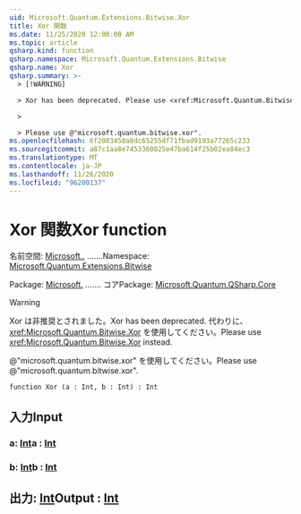 ```yaml
---
uid: Microsoft.Quantum.Extensions.Bitwise.Xor
title: Xor 関数
ms.date: 11/25/2020 12:00:00 AM
ms.topic: article
qsharp.kind: function
qsharp.namespace: Microsoft.Quantum.Extensions.Bitwise
qsharp.name: Xor
qsharp.summary: >-
  > [!WARNING]

  > Xor has been deprecated. Please use <xref:Microsoft.Quantum.Bitwise.Xor> instead.

  >

  > Please use @"microsoft.quantum.bitwise.xor".
ms.openlocfilehash: 6f2083458a8dc65255df71fbad9193a77265c233
ms.sourcegitcommit: a87c1aa8e7453360025e47ba614f25b02ea84ec3
ms.translationtype: MT
ms.contentlocale: ja-JP
ms.lasthandoff: 11/26/2020
ms.locfileid: "96200137"
---
```

# <a name="xor-function"></a><span data-ttu-id="27ea3-102">Xor 関数</span><span class="sxs-lookup"><span data-stu-id="27ea3-102">Xor function</span></span>

<span data-ttu-id="27ea3-103">名前空間: [Microsoft..](xref:Microsoft.Quantum.Extensions.Bitwise) .......</span><span class="sxs-lookup"><span data-stu-id="27ea3-103">Namespace: [Microsoft.Quantum.Extensions.Bitwise](xref:Microsoft.Quantum.Extensions.Bitwise)</span></span>

<span data-ttu-id="27ea3-104">Package: [Microsoft.](https://nuget.org/packages/Microsoft.Quantum.QSharp.Core) ....... コア</span><span class="sxs-lookup"><span data-stu-id="27ea3-104">Package: [Microsoft.Quantum.QSharp.Core](https://nuget.org/packages/Microsoft.Quantum.QSharp.Core)</span></span>


> [!WARNING]
> <span data-ttu-id="27ea3-105">Xor は非推奨とされました。</span><span class="sxs-lookup"><span data-stu-id="27ea3-105">Xor has been deprecated.</span></span> <span data-ttu-id="27ea3-106">代わりに、<xref:Microsoft.Quantum.Bitwise.Xor> を使用してください。</span><span class="sxs-lookup"><span data-stu-id="27ea3-106">Please use <xref:Microsoft.Quantum.Bitwise.Xor> instead.</span></span>
>
> <span data-ttu-id="27ea3-107">@"microsoft.quantum.bitwise.xor" を使用してください。</span><span class="sxs-lookup"><span data-stu-id="27ea3-107">Please use @"microsoft.quantum.bitwise.xor".</span></span>



```qsharp
function Xor (a : Int, b : Int) : Int
```


## <a name="input"></a><span data-ttu-id="27ea3-108">入力</span><span class="sxs-lookup"><span data-stu-id="27ea3-108">Input</span></span>

### <a name="a--int"></a><span data-ttu-id="27ea3-109">a: [Int](xref:microsoft.quantum.lang-ref.int)</span><span class="sxs-lookup"><span data-stu-id="27ea3-109">a : [Int](xref:microsoft.quantum.lang-ref.int)</span></span>




### <a name="b--int"></a><span data-ttu-id="27ea3-110">b: [Int](xref:microsoft.quantum.lang-ref.int)</span><span class="sxs-lookup"><span data-stu-id="27ea3-110">b : [Int](xref:microsoft.quantum.lang-ref.int)</span></span>





## <a name="output--int"></a><span data-ttu-id="27ea3-111">出力: [Int](xref:microsoft.quantum.lang-ref.int)</span><span class="sxs-lookup"><span data-stu-id="27ea3-111">Output : [Int](xref:microsoft.quantum.lang-ref.int)</span></span>


